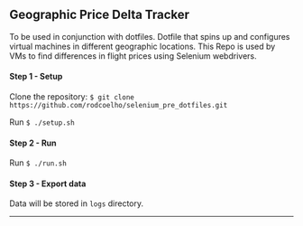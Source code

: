 ## Geographic Price Delta Tracker 

To be used in conjunction with dotfiles. Dotfile that spins up and configures virtual machines in different geographic locations.
This Repo is used by VMs to find differences in flight prices using Selenium webdrivers.

#### Step 1 - Setup

Clone the repository: `$ git clone https://github.com/rodcoelho/selenium_pre_dotfiles.git`

Run `$ ./setup.sh`

#### Step 2 - Run

Run `$ ./run.sh`

#### Step 3 - Export data

Data will be stored in `logs` directory. 

____